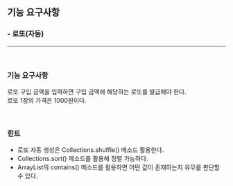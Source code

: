 ## 기능 요구사항
### - 로또(자동)
<hr />
<br />

### 기능 요구사항
로또 구입 금액을 입력하면 구입 금액에 해당하는 로또를 발급해야 한다. <br />
로또 1장의 가격은 1000원이다.

<br />

### 힌트
- 로또 자동 생성은 Collections.shuffle() 메소드 활용한다.
- Collections.sort() 메소드를 활용해 정렬 가능하다.
- ArrayList의 contains() 메소드를 활용하면 어떤 값이 존재하는지 유무를 판단할 수 있다.
